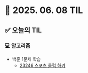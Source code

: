 # 📅 2025. 06. 08 TIL

## ✅ 오늘의 TIL

### 💻 알고리즘

- 백준 1문제 학습  
  - [23246 스포츠 클럽 하키](https://www.acmicpc.net/problem/23246)
